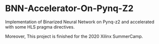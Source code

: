 # BNN-Accelerator-On-Pynq-Z2
Implementation of Binarized Neural Network on Pynq-z2 and accelerated with some HLS pragma directives. 

Moreover, This project is finished for the 2020 Xilinx SummerCamp.